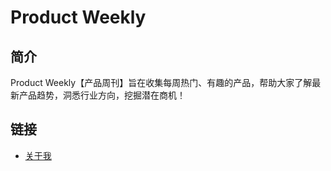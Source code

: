Product Weekly
===

## 简介
Product Weekly【产品周刊】旨在收集每周热门、有趣的产品，帮助大家了解最新产品趋势，洞悉行业方向，挖掘潜在商机！


## 链接
- [关于我](https://siage.netlify.app/)

